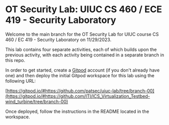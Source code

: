 # OT Security Lab: UIUC CS 460 / ECE 419 - Security Laboratory

Welcome to the main branch for the OT Security Lab for UIUC course CS 460 / EC
419 - Security Laboratory on 11/29/2023.

This lab contains four separate activities, each of which builds upon the
previous activity, with each activity being contained in a separate branch in
this repo.

In order to get started, create a [Gitpod](https://gitpod.io) account (if you
don't already have one) and then deploy the initial Gitpod workspace for this
lab using the following URL:

[https://gitpod.io/#https://github.com/patsec/uiuc-lab/tree/branch-00](https://gitpod.io/#https://github.com/ITI/ICS_Virtualization_Testbed-wind_turbine/tree/branch-00)

Once deployed, follow the instructions in the README located in the workspace.
